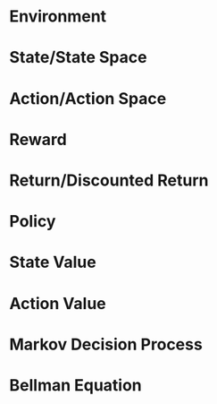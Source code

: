 # Environment
# State/State Space
# Action/Action Space
# Reward
# Return/Discounted Return
# Policy
# State Value
# Action Value
# Markov Decision Process
# Bellman Equation
